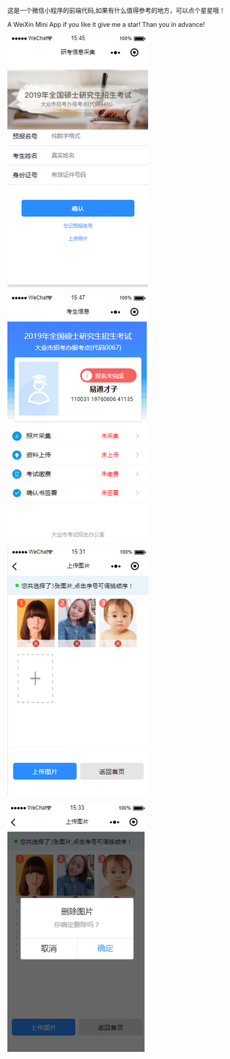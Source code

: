 这是一个微信小程序的前端代码,如果有什么值得参考的地方，可以点个星星哦！


A WeiXin Mini App if you like it give me a star! Than you in advance!


![首页](https://github.com/Rayongice/wxmini-exam/blob/master/resource/project-preview/img_01.png)


![主菜单](https://github.com/Rayongice/wxmini-exam/blob/master/resource/project-preview/img_02.png)


![照片排序](https://github.com/Rayongice/wxmini-exam/blob/master/resource/project-preview/img_03.png)


![照片删除](https://github.com/Rayongice/wxmini-exam/blob/master/resource/project-preview/img_04.png)